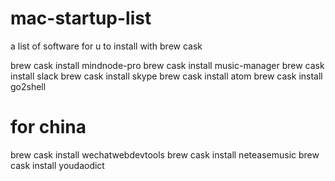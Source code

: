 # mac-startup-list
a list of software for u to install with brew cask

brew cask install mindnode-pro
brew cask install music-manager
brew cask install slack
brew cask install skype
brew cask install atom
brew cask install go2shell








# for china
brew cask install wechatwebdevtools
brew cask install neteasemusic
brew cask install youdaodict
